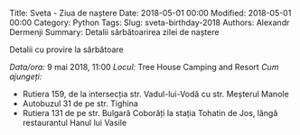 Title: Sveta - Ziua de naștere
Date: 2018-05-01 00:00 
Modified: 2018-05-01 00:00
Category: 
Python Tags: 
Slug: sveta-birthday-2018 
Authors: Alexandr Dermenji 
Summary: Detalii sărbătoarirea zilei de naștere

Detalii cu provire la sărbătoare

*Data/ora:* 9 mai 2018, 11:00
*Locul:* Tree House Camping and Resort
*Cum ajungeți:* 
* Rutiera 159, de la intersecția str. Vadul-lui-Vodă cu str. Meșterul Manole
* Autobuzul 31 de pe str. Tighina
* Rutiera 131 de pe str. Bulgară
Coborâți la stația Tohatin de Jos, lângă restaurantul Hanul lui Vasile
